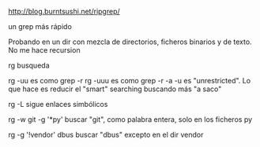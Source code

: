 http://blog.burntsushi.net/ripgrep/

un grep más rápido

Probando en un dir con mezcla de directorios, ficheros binarios y de texto. No me hace recursion

rg busqueda


rg -uu es como grep -r
rg -uuu es como grep -r -a
-u es "unrestricted". Lo que hace es reducir el "smart" searching buscando más "a saco"

rg -L
  sigue enlaces simbólicos


rg -w git -g '*py'
  buscar "git", como palabra entera, solo en los ficheros py

rg -g '!vendor' dbus
  buscar "dbus" excepto en el dir vendor
